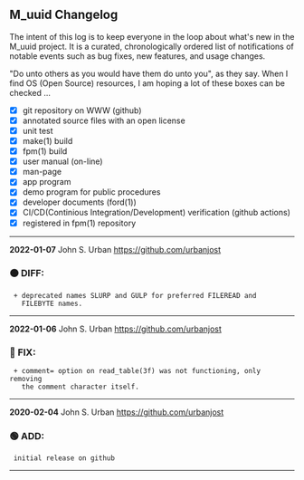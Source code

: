 ## M_uuid Changelog

The intent of this log is to keep everyone in the loop about what's new
in the M_uuid  project. It is a curated, chronologically ordered list
of notifications of notable events such as bug fixes, new features,
and usage changes.

"Do unto others as you would have them do unto you", as they say. When I
find OS (Open Source) resources, I am hoping a lot of these boxes can be
checked ...
   - [x] git repository on WWW (github)
   - [x] annotated source files with an open license
   - [x] unit test
   - [x] make(1) build
   - [x] fpm(1) build
   - [x] user manual (on-line)
   - [x] man-page
   - [x] app program
   - [x] demo program for public procedures
   - [x] developer documents (ford(1))
   - [x] CI/CD(Continious Integration/Development) verification (github actions)
   - [x] registered in fpm(1) repository

---
**2022-01-07**  John S. Urban  <https://github.com/urbanjost>

### :orange_circle: DIFF:
     + deprecated names SLURP and GULP for preferred FILEREAD and
       FILEBYTE names.
---
**2022-01-06**  John S. Urban  <https://github.com/urbanjost>

### :red_circle: FIX:
     + comment= option on read_table(3f) was not functioning, only removing
       the comment character itself.
---
**2020-02-04**  John S. Urban  <https://github.com/urbanjost>

### :green_circle: ADD:
     initial release on github
---
<!--
### :orange_circle: DIFF:
       + renamed ADVICE(3f) to ALERT(3f)
### :green_circle: ADD:
       + advice(3f) was added to provide a standardized message format simply.
### :red_circle: FIX:
       + </bo> did not work on several terminal types, changed it to a more
         universally accepted value.
-->
